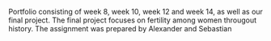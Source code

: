 Portfolio consisting of week 8, week 10, week 12 and week 14, as well as our final project.
The final project focuses on fertility among women througout history. 
The assignment was prepared by Alexander and Sebastian 
